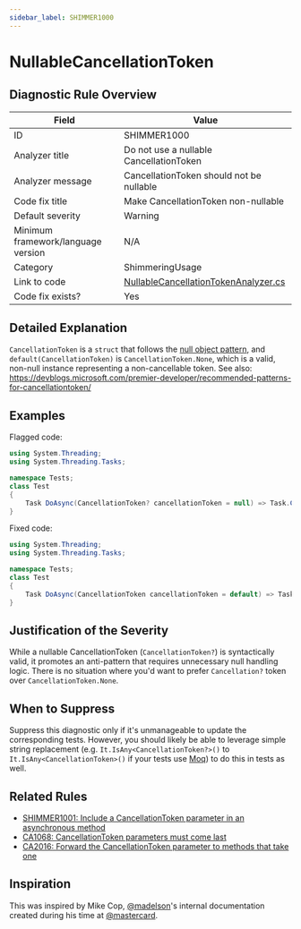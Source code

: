 ```yaml
---
sidebar_label: SHIMMER1000
---
```

# NullableCancellationToken

## Diagnostic Rule Overview

| Field                              | Value
|------------------------------------|-------
| ID                                 | SHIMMER1000
| Analyzer title                     | Do not use a nullable CancellationToken
| Analyzer message                   | CancellationToken should not be nullable
| Code fix title                     | Make CancellationToken non-nullable
| Default severity                   | Warning
| Minimum framework/language version | N/A
| Category                           | ShimmeringUsage
| Link to code                       | [NullableCancellationTokenAnalyzer.cs](https://github.com/Bartleby2718/Shimmering.Analyzers/blob/main/src/Shimmering.Analyzers/UsageRules/NullableCancellationToken/NullableCancellationTokenAnalyzer.cs)
| Code fix exists?                   | Yes

## Detailed Explanation

`CancellationToken` is a `struct` that follows the [null object pattern](https://en.wikipedia.org/wiki/Null_object_pattern), and `default(CancellationToken)` is `CancellationToken.None`, which is a valid, non-null instance representing a non-cancellable token. See also: https://devblogs.microsoft.com/premier-developer/recommended-patterns-for-cancellationtoken/

## Examples

Flagged code:
```cs
using System.Threading;
using System.Threading.Tasks;

namespace Tests;
class Test
{
    Task DoAsync(CancellationToken? cancellationToken = null) => Task.CompletedTask;
}
```

Fixed code:
```cs
using System.Threading;
using System.Threading.Tasks;

namespace Tests;
class Test
{
    Task DoAsync(CancellationToken cancellationToken = default) => Task.CompletedTask;
}
```

## Justification of the Severity

While a nullable CancellationToken (`CancellationToken?`) is syntactically valid, it promotes an anti-pattern that requires unnecessary null handling logic. There is no situation where you'd want to prefer `Cancellation?` token over `CancellationToken.None`.

## When to Suppress

Suppress this diagnostic only if it's unmanageable to update the corresponding tests. However, you should likely be able to leverage simple string replacement (e.g. `It.IsAny<CancellationToken?>()` to `It.IsAny<CancellationToken>()` if your tests use [Moq](https://www.nuget.org/packages/moq/)) to do this in tests as well.

## Related Rules

- [SHIMMER1001: Include a CancellationToken parameter in an asynchronous method](./SHIMMER1001.md)
- [CA1068: CancellationToken parameters must come last](https://learn.microsoft.com/en-us/dotnet/fundamentals/code-analysis/quality-rules/ca1068)
- [CA2016: Forward the CancellationToken parameter to methods that take one](https://learn.microsoft.com/en-us/dotnet/fundamentals/code-analysis/quality-rules/ca2016)

## Inspiration

This was inspired by Mike Cop, [@madelson](https://github.com/madelson)'s internal documentation created during his time at [@mastercard](https://github.com/mastercard).
